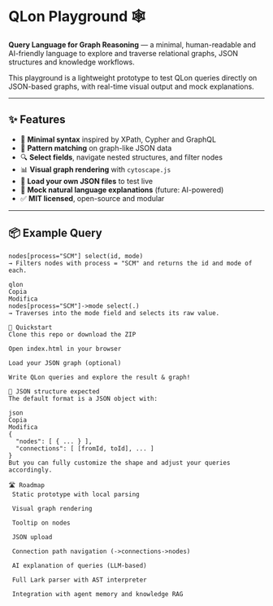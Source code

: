 # QLon Playground 🕸️

**Query Language for Graph Reasoning** — a minimal, human-readable and AI-friendly language to explore and traverse relational graphs, JSON structures and knowledge workflows.

This playground is a lightweight prototype to test QLon queries directly on JSON-based graphs, with real-time visual output and mock explanations.

---

## ✨ Features

- 🧠 **Minimal syntax** inspired by XPath, Cypher and GraphQL  
- 🧾 **Pattern matching** on graph-like JSON data  
- 🔍 **Select fields**, navigate nested structures, and filter nodes  
- 📊 **Visual graph rendering** with `cytoscape.js`  
- 📂 **Load your own JSON files** to test live  
- 💬 **Mock natural language explanations** (future: AI-powered)  
- ✅ **MIT licensed**, open-source and modular

---

## 📦 Example Query

```qlon
nodes[process="SCM"] select(id, mode)
→ Filters nodes with process = "SCM" and returns the id and mode of each.

qlon
Copia
Modifica
nodes[process="SCM"]->mode select(.)
→ Traverses into the mode field and selects its raw value.

🚀 Quickstart
Clone this repo or download the ZIP

Open index.html in your browser

Load your JSON graph (optional)

Write QLon queries and explore the result & graph!

📁 JSON structure expected
The default format is a JSON object with:

json
Copia
Modifica
{
  "nodes": [ { ... } ],
  "connections": [ [fromId, toId], ... ]
}
But you can fully customize the shape and adjust your queries accordingly.

🛣️ Roadmap
 Static prototype with local parsing

 Visual graph rendering

 Tooltip on nodes

 JSON upload

 Connection path navigation (->connections->nodes)

 AI explanation of queries (LLM-based)

 Full Lark parser with AST interpreter

 Integration with agent memory and knowledge RAG
